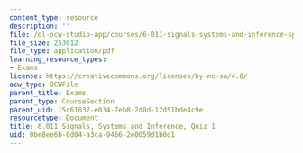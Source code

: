 ```yaml
---
content_type: resource
description: ''
file: /ol-ocw-studio-app/courses/6-011-signals-systems-and-inference-spring-2018/0be8ee6b0d04a3ca94662e0059d1b0d1_MIT6_011S18quiz1.pdf
file_size: 253012
file_type: application/pdf
learning_resource_types:
- Exams
license: https://creativecommons.org/licenses/by-nc-sa/4.0/
ocw_type: OCWFile
parent_title: Exams
parent_type: CourseSection
parent_uid: 15c61837-e034-7eb8-2d8d-12d51bde4c9e
resourcetype: Document
title: 6.011 Signals, Systems and Inference, Quiz 1
uid: 0be8ee6b-0d04-a3ca-9466-2e0059d1b0d1
---
```

